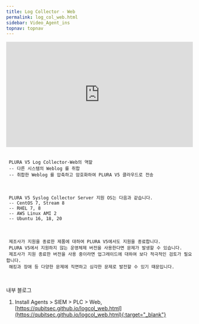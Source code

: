 ```yaml
---
title: Log Collector - Web
permalink: log_col_web.html
sidebar: Video_Agent_ins
topnav: topnav
---
```


<style>.embed-container { position: relative; padding-bottom: 56.25%; height: 0; overflow: hidden; max-width: 100%; } .embed-container iframe, .embed-container object, .embed-container embed { position: absolute; top: 0; left: 0; width: 100%; height: 100%; }</style><div class='embed-container'><iframe src='https://www.youtube.com/embed/V3Pyh0VtLxc' frameborder='0' allowfullscreen></iframe></div>

<br />

     PLURA V5 Log Collector-Web의 역할
     -- 다른 시스템의 Weblog 를 취합
     -- 취합한 Weblog 를 압축하고 암호화하여 PLURA V5 클라우드로 전송

<br />

     PLURA V5 Syslog Collector Server 지원 OS는 다음과 같습니다.
     -- CentOS 7, Stream 8  
     -- RHEL 7, 8  
     -- AWS Linux AMI 2  
     -- Ubuntu 16, 18, 20

<br />

     제조사가 지원을 종료한 제품에 대하여 PLURA V5에서도 지원을 종료합니다.  
     PLURA V5에서 지원하지 않는 운영체제 버전을 사용한다면 문제가 발생할 수 있습니다.  
     제조사가 지원 종료한 버전을 사용 중이라면 업그레이드에 대하여 보다 적극적인 검토가 필요합니다. 
     해킹과 장애 등 다양한 문제에 직면하고 심각한 문제로 발전할 수 있기 때문입니다.

<br />

내부 블로그  
1. Install Agents > SIEM > PLC > Web, [https://qubitsec.github.io/logcol_web.html](https://qubitsec.github.io/logcol_web.html){:target="_blank"}